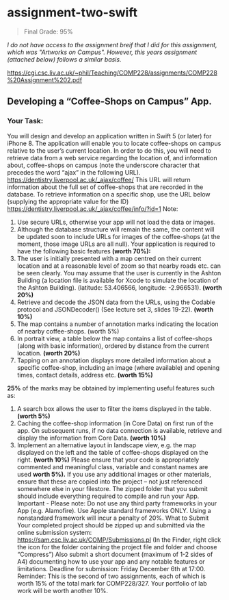 # assignment-two-swift
> Final Grade: 95%

*I do not have access to the assignment breif that I did for this assignment, which was "Artworks on Campus".
However, this years assignment (attached below) follows a similar basis.*

https://cgi.csc.liv.ac.uk/~phil/Teaching/COMP228/assignments/COMP228%20Assignment%202.pdf


## Developing a “Coffee-Shops on Campus” App.
### Your Task:
You will design and develop an application written in Swift 5 (or later) for iPhone 8. The application will enable you to locate
coffee-shops on campus relative to the user’s current location.
In order to do this, you will need to retrieve data from a web service regarding the location of, and information about,
coffee-shops on campus (note the underscore character that precedes the word “ajax” in the following URL).
https://dentistry.liverpool.ac.uk/_ajax/coffee/
This URL will return information about the full set of coffee-shops that are recorded in the database. To retrieve information
on a specific shop, use the URL below (supplying the appropriate value for the ID)
https://dentistry.liverpool.ac.uk/_ajax/coffee/info/?id=1
Note:
1. Use secure URLs, otherwise your app will not load the data or images.
2. Although the database structure will remain the same, the content will be updated soon to include URLs for
images of the coffee-shops (at the moment, those image URLs are all null).
Your application is required to have the following basic features **(worth 70%):**
1. The user is initially presented with a map centred on their current location and at a reasonable level of
zoom so that nearby roads etc. can be seen clearly. You may assume that the user is currently in the
Ashton Building (a location file is available for Xcode to simulate the location of the Ashton Building).
(latitude: 53.406566, longitude: -2.966531). **(worth 20%)**
2. Retrieve and decode the JSON data from the URLs, using the Codable protocol and JSONDecoder() (See
lecture set 3, slides 19-22). **(worth 10%)**
3. The map contains a number of annotation marks indicating the location of nearby coffee-shops. (worth 5%)
4. In portrait view, a table below the map contains a list of coffee-shops (along with basic information), ordered by
distance from the current location. **(worth 20%)**
5. Tapping on an annotation displays more detailed information about a specific coffee-shop, including an image
(where available) and opening times, contact details, address etc. **(worth 15%)**

**25%** of the marks may be obtained by implementing useful features such as:
1. A search box allows the user to filter the items displayed in the table. **(worth 5%)**
2. Caching the coffee-shop information (in Core Data) on first run of the app. On subsequent runs, if no data
connection is available, retrieve and display the information from Core Data. **(worth 10%)**
3. Implement an alternative layout in landscape view, e.g. the map displayed on the left and the table of coffee-shops
displayed on the right. **(worth 10%)**
Please ensure that your code is appropriately commented and meaningful class, variable and constant names are used
**worth 5%).**
If you use any additional images or other materials, ensure that these are copied into the project – not just referenced
somewhere else in your filestore. The zipped folder that you submit should include everything required to compile and run
your App.
Important - Please note:
Do not use any third party frameworks in your App (e.g. Alamofire). Use Apple standard frameworks ONLY. Using a nonstandard framework will incur a penalty of 20%.
What to Submit
Your completed project should be zipped up and submitted via the online submission system:
https://sam.csc.liv.ac.uk/COMP/Submissions.pl
(In the Finder, right click the icon for the folder containing the project file and folder and choose “Compress”)
Also submit a short document (maximum of 1-2 sides of A4) documenting how to use your app and any notable features
or limitations.
Deadline for submission: Friday December 6th at 17:00.
Reminder: This is the second of two assignments, each of which is worth 15% of the total mark for COMP228/327. Your
portfolio of lab work will be worth another 10%.
